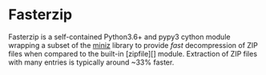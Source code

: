 # Fasterzip

Fasterzip is a self-contained Python3.6+ and pypy3 cython module wrapping a
subset of the [miniz][] library to provide *fast* decompression of ZIP files
when compared to the built-in [zipfile][] module. Extraction of ZIP files with
many entries is typically around ~33% faster.

[miniz]: https://github.com/richgel999/miniz 
[zipfipe]: https://docs.python.org/3/library/zipfile.html